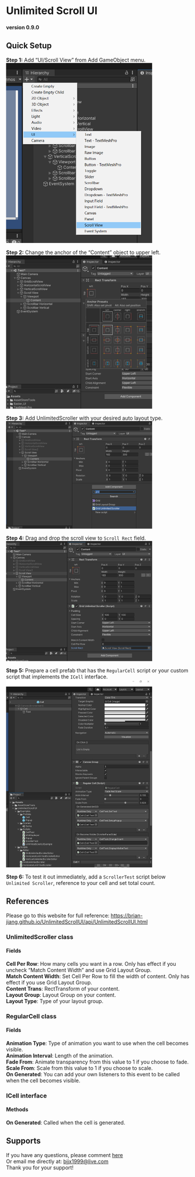 # Unlimited Scroll UI
#### version 0.9.0

## Quick Setup
**Step 1:** Add “UI/Scroll View” from Add GameObject menu.  
<img src="./images/1.png" width=400>

**Step 2:** Change the anchor of the “Content” object to upper left.  
<img src="./images/2.png" width=400>

**Step 3:** Add UnlimitedScroller with your desired auto layout type.  
<img src="./images/3.png" width=400>

**Step 4:** Drag and drop the scroll view to `Scroll Rect` field.  
<img src="./images/4.png" width=400>

**Step 5:** Prepare a cell prefab that has the `RegularCell` script or your custom script that implements the `ICell` interface.  
<img src="./images/5.png" width=400>

**Step 6:** To test it out immediately, add a `ScrollerTest` script below `Unlimited Scroller`, reference to your cell and set total count.


## References
Please go to this website for full reference: https://brian-jiang.github.io/UnlimitedScrollUI/api/UnlimitedScrollUI.html
### UnlimitedScroller  class
#### Fields
**Cell Per Row**: How many cells you want in a row. Only has effect if you uncheck “Match Content Width” and use Grid Layout Group.  
**Match Content Width**: Set Cell Per Row to fill the width of content. Only has effect if you use Grid Layout Group.  
**Content Trans**: RectTransform of your content.  
**Layout Group**: Layout Group on your content.  
**Layout Type**: Type of your layout group.

### RegularCell  class
#### Fields
**Animation Type**: Type of animation you want to use when the cell becomes visible.  
**Animation Interval**: Length of the animation.  
**Fade From**: Animate transparency from this value to 1 if you choose to fade.  
**Scale From**: Scale from this value to 1 if you choose to scale.  
**On Generated**: You can add your own listeners to this event to be called when the cell becomes visible.

### ICell interface
#### Methods
**On Generated**: Called when the cell is generated.


## Supports
If you have any questions, please comment [here](http://u3d.as/2z2a)  
Or email me directly at: bjjx1999@live.com  
Thank you for your support!
